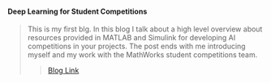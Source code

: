 


#### Deep Learning for Student Competitions

> This is my first blg. In this blog I talk about a high level overview about resources provided in MATLAB and Simulink for developing AI competitions in your projects. The post ends with me introducing myself and my work with the MathWorks student competitions team. 
>
>> [Blog Link](https://blogs.mathworks.com/racing-lounge/2019/05/29/deep-learning-for-student-competitions/)




